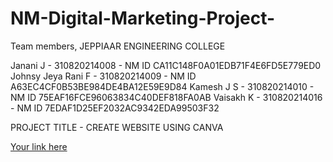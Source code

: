 # NM-Digital-Marketing-Project-

Team members, JEPPIAAR ENGINEERING COLLEGE

Janani J - 310820214008 - NM ID CA11C148F0A01EDB71F4E6FD5E779ED0
Johnsy Jeya Rani F - 310820214009 - NM ID A63EC4CF0B53BE984DE4BA12E59E9D84
Kamesh J S - 310820214010 - NM ID 75EAF16FCE96063834C40DEF818FA0AB
Vaisakh K - 310820214016 - NM ID 7EDAF1D25EF2032AC9342EDA99503F32

PROJECT TITLE - CREATE WEBSITE USING CANVA

[Your link here](https://unitrendzshopping.my.canva.site/)
